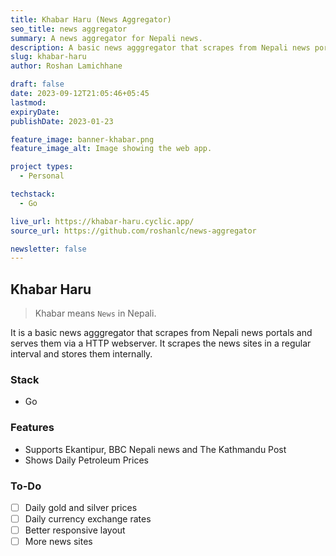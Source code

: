 ```yaml
---
title: Khabar Haru (News Aggregator)
seo_title: news aggregator
summary: A news aggregator for Nepali news.
description: A basic news agggregator that scrapes from Nepali news portals and serves them via a HTTP webserver. Written in go.
slug: khabar-haru
author: Roshan Lamichhane

draft: false
date: 2023-09-12T21:05:46+05:45
lastmod:
expiryDate:
publishDate: 2023-01-23

feature_image: banner-khabar.png
feature_image_alt: Image showing the web app.

project types:
  - Personal

techstack:
  - Go

live_url: https://khabar-haru.cyclic.app/
source_url: https://github.com/roshanlc/news-aggregator

newsletter: false
---
```


## Khabar Haru

> Khabar means `News` in Nepali.

It is a basic news agggregator that scrapes from Nepali news portals and serves them via a HTTP webserver. It scrapes the news sites in a regular interval and stores them internally.

### Stack

- Go

### Features

- Supports Ekantipur, BBC Nepali news and The Kathmandu Post
- Shows Daily Petroleum Prices

### To-Do

- [ ] Daily gold and silver prices
- [ ] Daily currency exchange rates
- [ ] Better responsive layout
- [ ] More news sites
